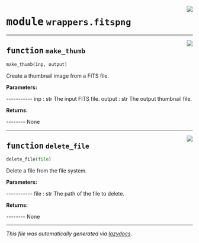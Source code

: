 <!-- markdownlint-disable -->

<a href="https://github.com/Schwarzam/MAR/blob/master/mar/mar/wrappers/fitspng.py#L0"><img align="right" style="float:right;" src="https://img.shields.io/badge/-source-cccccc?style=flat-square"></a>

# <kbd>module</kbd> `wrappers.fitspng`





---

<a href="https://github.com/Schwarzam/MAR/blob/master/mar/mar/wrappers/fitspng.py#L9"><img align="right" style="float:right;" src="https://img.shields.io/badge/-source-cccccc?style=flat-square"></a>

## <kbd>function</kbd> `make_thumb`

```python
make_thumb(inp, output)
```

Create a thumbnail image from a FITS file. 



**Parameters:**
 
----------- inp : str  The input FITS file. output : str  The output thumbnail file.  



**Returns:**
 
-------- None 


---

<a href="https://github.com/Schwarzam/MAR/blob/master/mar/mar/wrappers/fitspng.py#L32"><img align="right" style="float:right;" src="https://img.shields.io/badge/-source-cccccc?style=flat-square"></a>

## <kbd>function</kbd> `delete_file`

```python
delete_file(file)
```

Delete a file from the file system. 



**Parameters:**
 
----------- file : str  The path of the file to delete. 



**Returns:**
 
-------- None 




---

_This file was automatically generated via [lazydocs](https://github.com/ml-tooling/lazydocs)._
